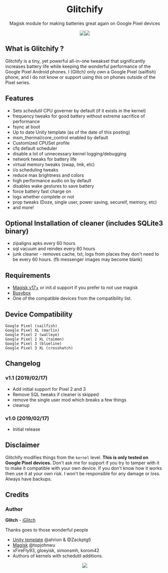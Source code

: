 <h1 align="center">Glitchify</h1>
<p align="center">Magisk module for making batteries great again on Google Pixel devices<strong></strong>
</p>

<p align="center">
<img src="https://img.shields.io/badge/Version-1.1-lightgrey.svg?style=flat-square"/><img src="https://img.shields.io/badge/Updated-Feb%2016%2C%202019-brightgreen.svg?style=flat-square"/>
</p>

## What is Glitchify ?
Glitchify is a tiny, yet powerful all-in-one tweakset that significantly increases battery life while keeping the wonderful performance of the Google Pixel Android phones.  I (Glitch) only own a Google Pixel (sailfish) phone, and I do not know or support using this on phones outside of the Pixel series.

## Features
- Sets *schedutil* CPU governer by default (if it exists in the kernel)
- frequency tweaks for good battery without extreme sacrifice of performance
- fsync at boot
- Up to date Unity template (as of the date of this posting)
- msm_thermal/core_control enabled by default
- Customized CPUSet profile
- cfq default scheduler
- disable a lot of unnecessary kernel logging/debugging
- network tweaks for battery life
- virtual memory tweaks (swap, lmk, etc)
- i/o scheduling tweaks
- reduce max brightness and colors
- high performance audio on by default
- disables wake gestures to save battery
- force battery fast charge on
- logs whether complete or not
- prop tweaks (Doze, single user, power saving, secureif, memory, etc)
- and more!

## Optional Installation of cleaner (includes SQLite3 binary)
- zipaligns apks every 60 hours
- sql vacuum and reindex every 60 hours
- junk cleaner - removes cache, txt, logs from places they don't need to be every 60 hours. (fb messenger images may become blank)

## Requirements
- [Magisk v17+](https://github.com/topjohnwu/Magisk/releases) or init.d support if you prefer to not use magisk
- [Busybox](https://forum.xda-developers.com/attachment.php?attachmentid=4654214&d=1543441627)
- One of the compatible devices from the compatibility list.

## Device Compatibility
```
Google Pixel (sailfish)
Google Pixel XL (marlin)
Google Pixel 2 (walleye)
Google Pixel 2 XL (taimen)
Google Pixel 3 (blueline)
Google Pixel 3 XL (crosshatch)
```
## Changelog
### v1.1 (2019/02/17)
- Add initial support for Pixel 2 and 3
- Remove SQL tweaks if cleaner is skipped
- remove the single user mod which breaks a few things
- cleanup

### v1.0 (2019/02/17)
- Initial release

## Disclaimer
Glitchify modifies things from the `kernel` level. **This is only tested on Google Pixel devices.** Don't ask me for support if you try to tamper with it to make it compatible with your own device. If you don't know how it works then use it at your own risk. I won't be responsible for any damage or loss. Always have backups.

## Credits
### Author
**Glitch** - [iGlitch](https://github.com/iGlitch)

Thanks goes to those wonderful people
- [Unity template](https://github.com/Zackptg5/Unity) @ahrion & @Zackptg5 
- [Magisk](https://github.com/topjohnwu/Magisk) @topjohnwu
- xFireFly93, gloeyisk, simonsmh, korom42
- Authors of kernels with schedutil additions.

<p align="center">
<img src="http://hits.dwyl.io/iGlitch/glitchify.svg"/>
</p>
